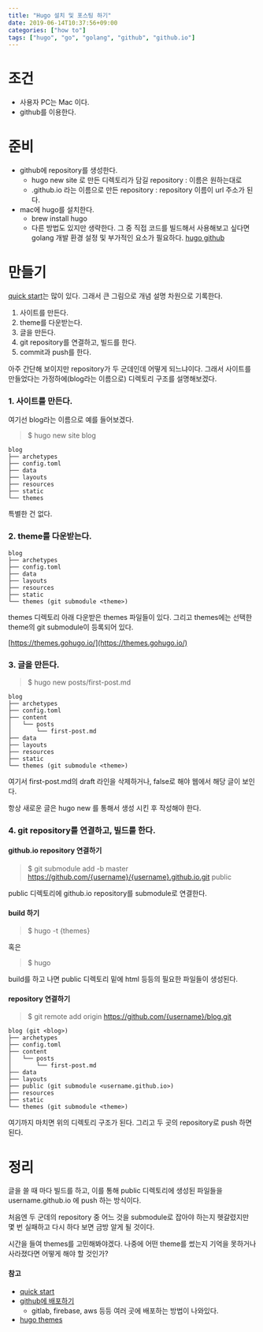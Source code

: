 ```yaml
---
title: "Hugo 설치 및 포스팅 하기"
date: 2019-06-14T10:37:56+09:00
categories: ["how to"]
tags: ["hugo", "go", "golang", "github", "github.io"]
---
```

# 조건
- 사용자 PC는 Mac 이다.
- github를 이용한다.

# 준비
- github에 repository를 생성한다.
	- hugo new site 로 만든 디렉토리가 담길 repository : 이름은 원하는대로
	- <username>.github.io 라는 이름으로 만든 repository : repository 이름이 url 주소가 된다.
- mac에 hugo를 설치한다.
	- brew install hugo
	- 다른 방법도 있지만 생략한다. 그 중 직접 코드를 빌드해서 사용해보고 싶다면 golang 개발 환경 설정 및 부가적인 요소가 필요하다. [hugo github](https://github.com/gohugoio/hugo)

# 만들기
[quick start](https://gohugo.io/getting-started/quick-start/)는 많이 있다. 그래서 큰 그림으로 개념 설명 차원으로 기록한다.

1. 사이트를 만든다.
2. theme를 다운받는다.
3. 글을 만든다.
4. git repository를 연결하고, 빌드를 한다.
5. commit과 push를 한다.

아주 간단해 보이지만 repository가 두 군데인데 어떻게 되느냐이다. 그래서 사이트를 만들었다는 가정하에(blog라는 이름으로) 디렉토리 구조를 설명해보겠다.

### 1. 사이트를 만든다.
여기선 blog라는 이름으로 예를 들어보겠다.

>$ hugo new site blog

```
blog
├── archetypes
├── config.toml
├── data
├── layouts
├── resources
├── static
└── themes
```
특별한 건 없다.

### 2. theme를 다운받는다.
```
blog
├── archetypes
├── config.toml
├── data
├── layouts
├── resources
├── static
└── themes (git submodule <theme>)
```
themes 디렉토리 아래 다운받은 themes 파일들이 있다. 그리고 themes에는 선택한 theme의 git submodule이 등록되어 있다.

[https://themes.gohugo.io/](https://themes.gohugo.io/)

### 3. 글을 만든다.

>$ hugo new posts/first-post.md

```
blog
├── archetypes
├── config.toml
├── content
│   └── posts
│       └── first-post.md
├── data
├── layouts
├── resources
├── static
└── themes (git submodule <theme>)
```
여기서 first-post.md의 draft 라인을 삭제하거나, false로 해야 웹에서 해당 글이 보인다.

항상 새로운 글은 hugo new 를 통해서 생성 시킨 후 작성해야 한다.

### 4. git repository를 연결하고, 빌드를 한다.
#### github.io repository 연결하기
> $ git submodule add -b master https://github.com/{username}/{username}.github.io.git public

public 디렉토리에 github.io repository를 submodule로 연결한다.

#### build 하기
> $ hugo -t {themes}

혹은

> $ hugo

build를 하고 나면 public 디렉토리 밑에 html 등등의 필요한 파일들이 생성된다.

#### <blog> repository 연결하기

> $ git remote add origin https://github.com/{username}/blog.git

```
blog (git <blog>)
├── archetypes
├── config.toml
├── content
│   └── posts
│       └── first-post.md
├── data
├── layouts
├── public (git submodule <username.github.io>)
├── resources
├── static
└── themes (git submodule <theme>)
```

여기까지 마치면 위의 디렉토리 구조가 된다. 그리고 두 곳의 repository로 push 하면 된다.

# 정리
글을 쓸 때 마다 빌드를 하고, 이를 통해 public 디렉토리에 생성된 파일들을 username.github.io 에 push 하는 방식이다.

처음엔 두 군데의 repository 중 어느 것을 submodule로 잡아야 하는지 헷갈렸지만 몇 번 실패하고 다시 하다 보면 금방 알게 될 것이다.

시간을 들여 themes를 고민해봐야겠다. 나중에 어떤 theme를 썼는지 기억을 못하거나 사라졌다면 어떻게 해야 할 것인가?

#### 참고
- [quick start](https://gohugo.io/getting-started/quick-start/)
- [github에 배포하기](https://gohugo.io/hosting-and-deployment/hosting-on-github/)
	- gitlab, firebase, aws 등등 여러 곳에 배포하는 방법이 나와있다.
- [hugo themes](https://themes.gohugo.io/)